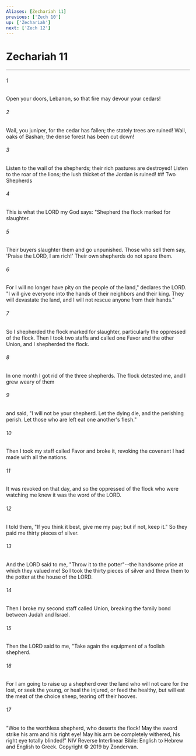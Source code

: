 ```yaml
---
Aliases: [Zechariah 11]
previous: ['Zech 10']
up: ['Zechariah']
next: ['Zech 12']
---
```

# Zechariah 11

***


###### 1 
Open your doors, Lebanon, so that fire may devour your cedars! 

###### 2 
Wail, you juniper, for the cedar has fallen; the stately trees are ruined! Wail, oaks of Bashan; the dense forest has been cut down! 

###### 3 
Listen to the wail of the shepherds; their rich pastures are destroyed! Listen to the roar of the lions; the lush thicket of the Jordan is ruined! ## Two Shepherds 

###### 4 
This is what the LORD my God says: "Shepherd the flock marked for slaughter. 

###### 5 
Their buyers slaughter them and go unpunished. Those who sell them say, 'Praise the LORD, I am rich!' Their own shepherds do not spare them. 

###### 6 
For I will no longer have pity on the people of the land," declares the LORD. "I will give everyone into the hands of their neighbors and their king. They will devastate the land, and I will not rescue anyone from their hands." 

###### 7 
So I shepherded the flock marked for slaughter, particularly the oppressed of the flock. Then I took two staffs and called one Favor and the other Union, and I shepherded the flock. 

###### 8 
In one month I got rid of the three shepherds. The flock detested me, and I grew weary of them 

###### 9 
and said, "I will not be your shepherd. Let the dying die, and the perishing perish. Let those who are left eat one another's flesh." 

###### 10 
Then I took my staff called Favor and broke it, revoking the covenant I had made with all the nations. 

###### 11 
It was revoked on that day, and so the oppressed of the flock who were watching me knew it was the word of the LORD. 

###### 12 
I told them, "If you think it best, give me my pay; but if not, keep it." So they paid me thirty pieces of silver. 

###### 13 
And the LORD said to me, "Throw it to the potter"--the handsome price at which they valued me! So I took the thirty pieces of silver and threw them to the potter at the house of the LORD. 

###### 14 
Then I broke my second staff called Union, breaking the family bond between Judah and Israel. 

###### 15 
Then the LORD said to me, "Take again the equipment of a foolish shepherd. 

###### 16 
For I am going to raise up a shepherd over the land who will not care for the lost, or seek the young, or heal the injured, or feed the healthy, but will eat the meat of the choice sheep, tearing off their hooves. 

###### 17 
"Woe to the worthless shepherd, who deserts the flock! May the sword strike his arm and his right eye! May his arm be completely withered, his right eye totally blinded!" NIV Reverse Interlinear Bible: English to Hebrew and English to Greek. Copyright © 2019 by Zondervan.
